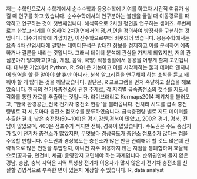 저는 수학인으로서 수학계에서 순수수학과 응용수학에 기여를 하고자 시간적 여유가 생길 때 연구를 하고 있습니다.
순수수학에서의 연구분야는 볼펜을 굴릴 때 이동경로를 파악하고 연구하는 것이 첫번째입니다. 해석쪽으로 2차원 평면을 연구하는 셈이죠. 두번째로는 한붓그리기를 이용하여 2차평면에서의 점,선,면을 정의하여 방정식을 구현하는 것입니다. 대수기하학에 가깝지만, 이산수학으로부터 비롯되어 있습니다.
응용수학에서는 요즘 4차 산업시대에 걸맞는 데이터분석은 방대한 정보를 정제하고 이를 분석하여 예측하거나 결론을 내리는 것입니다. 그래서 데이터 분석에 관심을 가지게 되었지만, 저의 관심분야가 방대하고(마술, 게임, 음악, 국방) 직장생활에서 응용을 어떻게 할지 고민됩니다. 대부분 기업에서 Python, R, SQL은 기본이고 이를 시각화하는 툴과 데이터 엔지니어 영역을 할 줄 알아야 할 뿐만 아니라, 분석 알고리즘을 연구해야 하는 소식을 듣고 배워야 할 게 많다는 것을 깨달았습니다.
일단은, R 프로그램을 먼저 숙달하고 실습을 해보았습니다. 한국의 전기차충전소에 관한 주제로, 각 지역별 급속충전소의 갯수를 지도시각화를 통한 자료를 추출하는 것입니다.
라이브러리로 Kormaps2014 패키치를 불러오고, "한국 환경공단_전국 전기차 충전소 현황"을 불러옵니다.
전처리 시도를 급속 충전량별로 각 시,도마다 충전소 점포수를 분류하였습니다.
급속충전량 별로 지도 데이터를 추출한 결과,
낮은 충전량(50~100)은 경기,강원,경북이 많았고, 200은 경기, 경북, 전남이 많았으며, 400은 점포수가 적지만 전북, 경북이 많았습니다.
수도권은 수도 중심지가 있어 전기차 충전소가 많았지만, 무엇보다 경상북도가 충전소 점포수가 많다는 점을 주목할 만합니다.
수도권과 경상북도는 충전소가 많은 만큼 관리해야 할 것도 많은데 전략적으로 많은 인원을 투입할지, 아니면 자주 이용하지 않는 지점을 통폐합하여 효율적으로(공과금, 인건비, 세금) 운영할지 고민해야 하는 과제입니다.
순위권안에 들지 않은 경남, 충남, 충북 지역은 지역 특성상 전기차 이용자가 많지 않은지 전기차 충전소를 신설할 경영적으로 부족한 면이 있는지 예상할 수 있습니다.
R, data analyst
